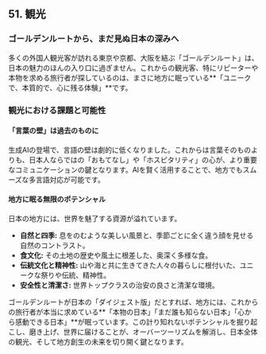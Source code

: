 ## 51. 観光

### ゴールデンルートから、まだ見ぬ日本の深みへ

多くの外国人観光客が訪れる東京や京都、大阪を結ぶ「ゴールデンルート」は、日本の魅力のほんの入り口に過ぎません。これからの観光客、特にリピーターや本物を求める旅行者が探しているのは、まさに地方に眠っている**「ユニークで、本質的で、心に残る体験」**です。

### 観光における課題と可能性

#### 「言葉の壁」は過去のものに
生成AIの登場で、言語の壁は劇的に低くなりました。これからは言葉そのものよりも、日本人ならではの「おもてなし」や「ホスピタリティ」の心が、より重要なコミュニケーションの鍵となります。AIを賢く活用することで、地方でもスムーズな多言語対応が可能です。

#### 地方に眠る無限のポテンシャル
日本の地方には、世界を魅了する資源が溢れています。
*   **自然と四季:** 息をのむような美しい風景と、季節ごとに全く違う顔を見せる自然のコントラスト。
*   **食文化:** その土地の歴史や風土に根差した、奥深く多様な食。
*   **伝統文化と精神性:** 山や海と共に生きてきた人々の暮らしに根付いた、ユニークな祭りや伝統、精神性。
*   **安全性と清潔さ:** 世界トップクラスの治安の良さと清潔な環境。

ゴールデンルートが日本の「ダイジェスト版」だとすれば、地方には、これからの旅行者が本当に求めている**「本物の日本」「まだ誰も知らない日本」「心から感動できる日本」**が眠っています。この計り知れないポテンシャルを掘り起こし、磨き上げ、世界に届けることが、オーバーツーリズムを解消し、日本全体の観光、そして地方創生の未来を切り開く鍵となります。